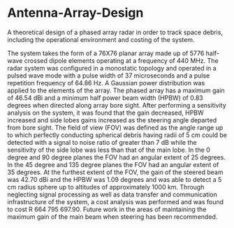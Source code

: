 # Antenna-Array-Design
A theoretical design of a phased array radar in order to track space debris, including the operational environment and costing of the system.

The system takes the form of a 76X76 planar array made up of 5776 half-wave crossed dipole elements operating at a frequency of 440 MHz. The radar system was configured in a monostatic topology and operated in a pulsed wave mode with a pulse width of 37 microseconds and a pulse repetition frequency of 64.86 Hz. A Gaussian power distribution was applied to the elements of the array. The phased array has a maximum gain of 46.54 dBi and a minimum half power beam width (HPBW) of 0.83 degrees when directed along array bore sight. After performing a sensitivity analysis on the system, it was found that the gain decreased, HPBW increased and side lobes gains increased as the steering angle departed from bore sight. The field of view (FOV) was defined as the angle range up to which perfectly conducting spherical debris having radii of 5 cm could be detected with a signal to noise ratio of greater than 7 dB while the sensitivity of the side lobe was less than that of the main lobe. In the 0 degree and 90 degree planes the FOV had an angular extent of 25 degrees. In the 45 degree and 135 degree planes the FOV had an angular extent of 35 degrees. At the furthest extent of the FOV, the gain of the steered beam was 42.70 dBi and the HPBW was 1.09 degrees and was able to detect a 5 cm radius sphere up to altitudes of approximately 1000 km. Through neglecting signal processing as well as data transfer and communication infrastructure of the system, a cost analysis was performed and
was found to cost R 664 795 697.90. Future work in the areas of maintaining the maximum gain of the main beam when steering has been recommended.
